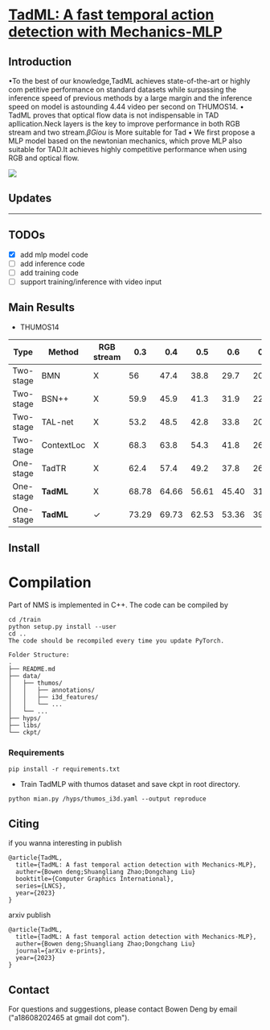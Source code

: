 # [TadML: A fast temporal action detection with Mechanics-MLP](https://github.com/BonedDeng/TadML)



## Introduction

•To the best of our knowledge,TadML achieves state-of-the-art or highly com petitive performance on standard datasets while surpassing the inference speed of previous methods by a large margin and the inference speed on model is astounding 4.44 video per second on THUMOS14.
• TadML proves that optical flow data is not indispensable in TAD apllication.Neck layers is the key to improve performance in both RGB stream and two stream.*βGiou* is More suitable for Tad
• We first propose a MLP model based on the newtonian mechanics, which prove MLP also suitable for TAD.It achieves highly competitive performance when using RGB and optical flow.

![](./figer2.jpg)

## Updates

---

## TODOs



- [x]  add mlp model code
- [ ] add inference code
- [ ] add training code
- [ ] support training/inference with video input

## Main Results

- THUMOS14

| Type      | Method    | RGB stream | 0.3   | 0.4   | 0.5   | 0.6   | 0.7   | Avg     |
| --------- | --------- | ---------- | ----- | ----- | ----- | ----- | ----- | ------- |
| Two-stage | BMN       | X          | 56    | 47.4  | 38.8  | 29.7  | 20.5  | 38.48   |
| Two-stage | BSN++     | X          | 59.9  | 45.9  | 41.3  | 31.9  | 22.8  | 40.36   |
| Two-stage | TAL-net   | X          | 53.2  | 48.5  | 42.8  | 33.8  | 20.8  | 39.8    |
| Two-stage | ContextLoc| X          | 68.3  | 63.8  | 54.3  | 41.8  | 26.2  | 50.88   |
| One-stage | TadTR     | X          | 62.4  | 57.4  | 49.2  | 37.8  | 26.3  | 46.6    |
| One-stage | **TadML**     | X          | 68.78 | 64.66 | 56.61 | 45.40 | 31.88 | **53.46**   |
| One-stage | **TadML**    | ✓          | 73.29 | 69.73 | 62.53 | 53.36 | 39.60 | **59.70**   |

## Install
# Compilation

Part of NMS is implemented in C++. The code can be compiled by

```shell
cd /train
python setup.py install --user
cd ..
The code should be recompiled every time you update PyTorch.
```
```
Folder Structure:
.
├── README.md
├── data/
│   ├── thumos/
│   │   ├── annotations/
│   │   ├── i3d_features/
│   │   └── ...
│   └── ...
├── hyps/
├── libs/
└── ckpt/
```

### Requirements

```linux
pip install -r requirements.txt
```
* Train TadMLP with thumos dataset and save ckpt in root directory.
```shell
python mian.py /hyps/thumos_i3d.yaml --output reproduce
```


## Citing
if you wanna interesting in publish
```
@article{TadML,
  title={TadML: A fast temporal action detection with Mechanics-MLP},
  auther={Bowen deng;Shuangliang Zhao;Dongchang Liu}
  booktitle={Computer Graphics International},
  series={LNCS},
  year={2023}
}
```
arxiv publish
```
@article{TadML,
  title={TadML: A fast temporal action detection with Mechanics-MLP},
  auther={Bowen deng;Shuangliang Zhao;Dongchang Liu}
  journal={arXiv e-prints},
  year={2023}
}
```

## Contact

For questions and suggestions, please contact Bowen Deng by email ("a18608202465 at gmail dot com").

